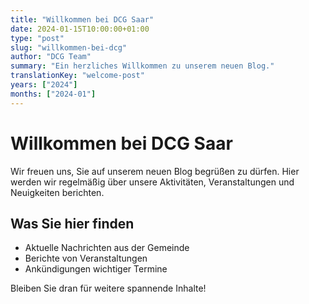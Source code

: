 ```yaml
---
title: "Willkommen bei DCG Saar"
date: 2024-01-15T10:00:00+01:00
type: "post"
slug: "willkommen-bei-dcg"
author: "DCG Team"
summary: "Ein herzliches Willkommen zu unserem neuen Blog."
translationKey: "welcome-post"
years: ["2024"]
months: ["2024-01"]
---
```


# Willkommen bei DCG Saar

Wir freuen uns, Sie auf unserem neuen Blog begrüßen zu dürfen. Hier werden wir regelmäßig über unsere Aktivitäten, Veranstaltungen und Neuigkeiten berichten.

## Was Sie hier finden

- Aktuelle Nachrichten aus der Gemeinde
- Berichte von Veranstaltungen
- Ankündigungen wichtiger Termine

Bleiben Sie dran für weitere spannende Inhalte!
